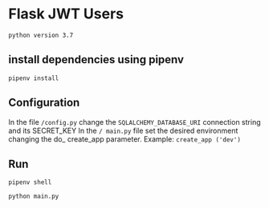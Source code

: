 # Flask JWT Users

`python version 3.7`

## install dependencies using pipenv
`pipenv install`

## Configuration
In the file `/config.py` change the `SQLALCHEMY_DATABASE_URI` connection string and its SECRET_KEY 
In the `/ main.py` file set the desired environment
changing the do_ create_app parameter.
Example: `create_app ('dev')`

## Run
`
pipenv shell
`

`
python main.py
`
